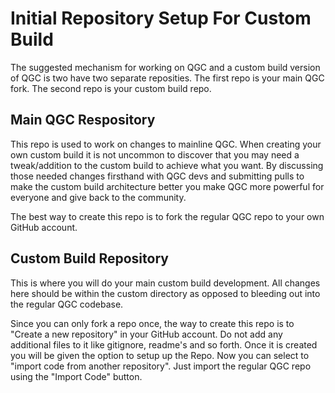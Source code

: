 # Initial Repository Setup For Custom Build

The suggested mechanism for working on QGC and a custom build version of QGC is two have two separate reposities. The first repo is your main QGC fork. The second repo is your custom build repo.

## Main QGC Respository

This repo is used to work on changes to mainline QGC. When creating your own custom build it is not uncommon to discover that you may need a tweak/addition to the custom build to achieve what you want. By discussing those needed changes firsthand with QGC devs and submitting pulls to make the custom build architecture better you make QGC more powerful for everyone and give back to the community.

The best way to create this repo is to fork the regular QGC repo to your own GitHub account.

## Custom Build Repository

This is where you will do your main custom build development. All changes here should be within the custom directory as opposed to bleeding out into the regular QGC codebase.

Since you can only fork a repo once, the way to create this repo is to "Create a new repository" in your GitHub account. Do not add any additional files to it like gitignore, readme's and so forth. Once it is created you will be given the option to setup up the Repo. Now you can select to "import code from another repository". Just import the regular QGC repo using the "Import Code" button.
